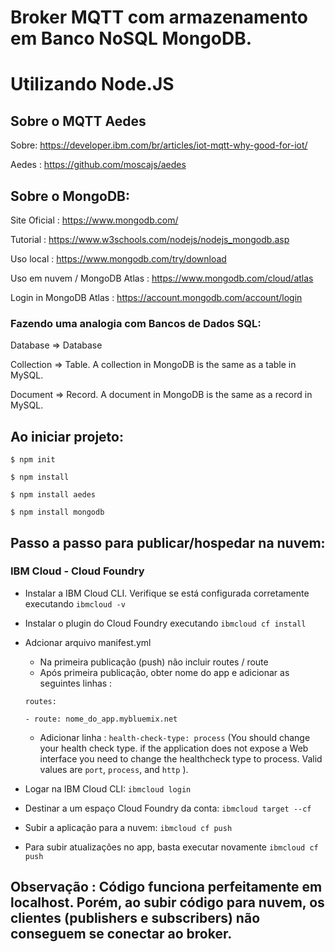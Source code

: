 # Broker MQTT com armazenamento em Banco NoSQL MongoDB. 
# Utilizando Node.JS

## Sobre o MQTT Aedes

Sobre: https://developer.ibm.com/br/articles/iot-mqtt-why-good-for-iot/

Aedes : https://github.com/moscajs/aedes

## Sobre o MongoDB:

Site Oficial : https://www.mongodb.com/

Tutorial : https://www.w3schools.com/nodejs/nodejs_mongodb.asp

Uso local : https://www.mongodb.com/try/download

Uso em nuvem / MongoDB Atlas : https://www.mongodb.com/cloud/atlas

Login in MongoDB Atlas : https://account.mongodb.com/account/login

### Fazendo uma analogia com Bancos de Dados SQL:

Database => Database

Collection => Table. A collection in MongoDB is the same as a table in MySQL.

Document => Record. A document in MongoDB is the same as a record in MySQL.

## Ao iniciar projeto:

`$ npm init`

`$ npm install`

`$ npm install aedes`

`$ npm install mongodb`

## Passo a passo para publicar/hospedar na nuvem:

### IBM Cloud - Cloud Foundry

* Instalar a IBM Cloud CLI. Verifique se está configurada corretamente executando `ibmcloud -v`
* Instalar o plugin do Cloud Foundry executando `ibmcloud cf install`
* Adcionar arquivo manifest.yml
    * Na primeira publicação (push) não incluir routes / route
    * Após primeira publicação, obter nome do app e adicionar as seguintes linhas :
    
    `routes:`

    `- route: nome_do_app.mybluemix.net`

    * Adicionar linha : `health-check-type: process`
    (You should change your health check type. if the application does not expose a Web interface you need to change the healthcheck type to process. Valid values are `port`, `process`, and `http` ).
* Logar na IBM Cloud CLI: `ibmcloud login`
* Destinar a um espaço Cloud Foundry da conta: `ibmcloud target --cf`
* Subir a aplicação para a nuvem: `ibmcloud cf push`
* Para subir atualizações no app, basta executar novamente `ibmcloud cf push`

## Observação : Código funciona perfeitamente em localhost. Porém, ao subir código para nuvem, os clientes (publishers e subscribers) não conseguem se conectar ao broker.